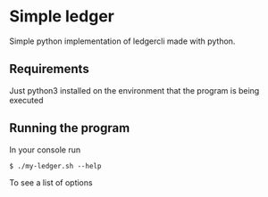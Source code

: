 # Simple ledger

Simple python implementation of ledgercli made with python.

## Requirements

Just python3 installed on the environment that the program is being executed

## Running the program

In  your console run
```
$ ./my-ledger.sh --help
```
To see a list of options